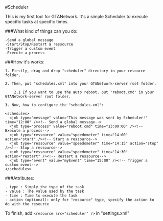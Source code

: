 #Scheduler

This is my first tool for GTANetwork. It's a simple Scheduler to execute specific tasks at specific times.

###What kind of things can you do:

	-Send a global message
	-Start/Stop/Restart a ressource
	-Trigger a custom event
	-Execute a process

###How it's works:

	1. Firstly, drag and drop "scheduler" directory in your resource folder.

	2. Then, put "schedules.xml" into your GTANetwork-server root folder.

		2.1 If you want to use the auto reboot, put "reboot.cmd" in your GTANetwork-server root folder.

	3. Now, how to configure the "schedules.xml":
```
<schedules>
  <job type="message" value="This message was sent by Scheduler!" time="12:00" /><!-- Send a global message-->
  <job type="process" value="reboot.cmd" time="13:00:00" /><!-- Execute a process-->
  <job type="ressource" value="speedometer" time="14:00" action="start" /><!-- Start a ressource-->
  <job type="ressource" value="speedometer" time="14:15" action="stop" /><!-- Stop a ressource-->
  <job type="ressource" value="speedometer" time="14:30" action="restart" /><!-- Restart a ressource-->
  <job type="event" value="myEvent" time="15:00" /><!-- Trigger a custom event-->
</schedules>
```

###Attributes:

	- type : Simply the type of the task
	- value : The value used by the task
	- time : Time to execute the task
	- action (optional): only for "resource" type, specify the action to do with the resource

To finish, add ```<resource src="scheduler" />``` in "settings.xml"